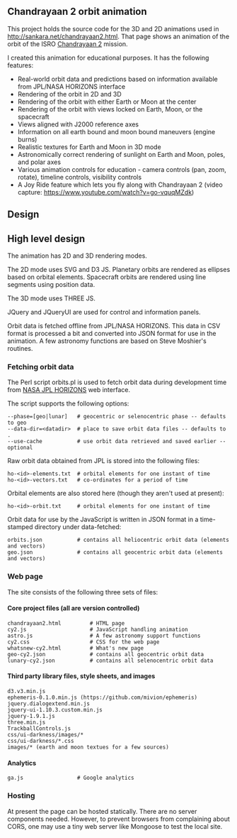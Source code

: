 
## Chandrayaan 2 orbit animation

This project holds the source code for the 3D and 2D animations used
in http://sankara.net/chandrayaan2.html. That page shows an animation
of the orbit of the ISRO <a href="http://www.isro.org/mars/home.aspx">
Chandrayaan 2</a> mission.

I created this animation for educational purposes. It has the following features:

* Real-world orbit data and predictions based on information available from JPL/NASA HORIZONS interface
* Rendering of the orbit in 2D and 3D
* Rendering of the orbit with either Earth or Moon at the center
* Rendering of the orbit with views locked on Earth, Moon, or the spacecraft
* Views aligned with J2000 reference axes
* Information on all earth bound and moon bound maneuvers (engine burns)
* Realistic textures for Earth and Moon in 3D mode
* Astronomically correct rendering of sunlight on Earth and Moon, poles, and polar axes
* Various animation controls for education - camera controls (pan, zoom, rotate), timeline controls, visibility controls
* A Joy Ride feature which lets you fly along with Chandrayaan 2 (video capture: https://www.youtube.com/watch?v=go-vquqMZdk)
    
## Design

## High level design

The animation has 2D and 3D rendering modes. 

The 2D mode uses SVG and D3 JS. Planetary orbits are rendered as ellipses
based on orbital elements. Spacecraft orbits are rendered using line segments
using position data.

The 3D mode uses THREE JS.

JQuery and JQueryUI are used for control and information panels.

Orbit data is fetched offline from JPL/NASA HORIZONS.
This data in CSV format is processed a bit and converted into JSON format 
for use in the animation. A few astronomy functions are based on Steve Moshier's routines.

### Fetching orbit data

The Perl script orbits.pl is used to fetch orbit data during development time from
<a href="http://ssd.jpl.nasa.gov/?horizons">NASA JPL HORIZONS</a> web interface.

The script supports the following options:

    --phase=[geo|lunar]   # geocentric or selenocentric phase -- defaults to geo
    --data-dir=<datadir>  # place to save orbit data files -- defaults to .
    --use-cache           # use orbit data retrieved and saved earlier -- optional

Raw orbit data obtained from JPL is stored into the following files:

    ho-<id>-elements.txt  # orbital elements for one instant of time
    ho-<id>-vectors.txt   # co-ordinates for a period of time

Orbital elements are also stored here (though they aren't used at present):

    ho-<id>-orbit.txt     # orbital elements for one instant of time

Orbit data for use by the JavaScript is written in JSON format in a time-stamped directory under data-fetched:

    orbits.json           # contains all heliocentric orbit data (elements and vectors)
    geo.json              # contains all geocentric orbit data (elements and vectors)

### Web page

The site consists of the following three sets of files:

#### Core project files (all are version controlled)

    chandrayaan2.html         # HTML page
    cy2.js                    # JavaScript handling animation
    astro.js                  # A few astronomy support functions
    cy2.css                   # CSS for the web page
    whatsnew-cy2.html         # What's new page
    geo-cy2.json              # contains all geocentric orbit data
    lunary-cy2.json           # contains all selenocentric orbit data

#### Third party library files, style sheets, and images

    d3.v3.min.js
    ephemeris-0.1.0.min.js (https://github.com/mivion/ephemeris)
    jquery.dialogextend.min.js
    jquery-ui-1.10.3.custom.min.js
    jquery-1.9.1.js
    three.min.js
    TrackballControls.js
    css/ui-darkness/images/*
    css/ui-darkness/*.css
    images/* (earth and moon textues for a few sources)

#### Analytics

    ga.js                 # Google analytics

### Hosting

At present the page can be hosted statically. There are no server components needed.
However, to prevent browsers from complaining about CORS, one may use a tiny web server
like Mongoose to test the local site. 


